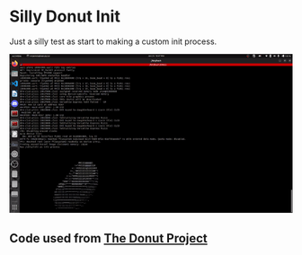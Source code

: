 # Silly Donut Init

Just a silly test as start to making a custom init process.

![Donut](Donut.gif)

## Code used from [The Donut Project](https://github.com/EvanZhouDev/TheDonutProject/blob/main/README.md)
